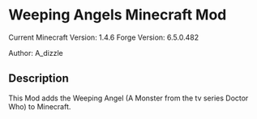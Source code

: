 Weeping Angels Minecraft Mod  
===========================

Current Minecraft Version: 1.4.6 
Forge Version: 6.5.0.482

Author: A_dizzle  

Description
-----------
This Mod adds the Weeping Angel (A Monster from the tv series Doctor Who) to Minecraft.

